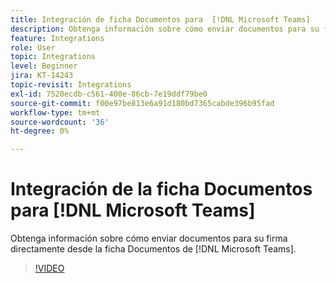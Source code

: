```yaml
---
title: Integración de ficha Documentos para  [!DNL Microsoft Teams]
description: Obtenga información sobre cómo enviar documentos para su firma directamente desde la pestaña Documentos en  [!DNL Microsoft Teams]
feature: Integrations
role: User
topic: Integrations
level: Beginner
jira: KT-14243
topic-revisit: Integrations
exl-id: 7520ecdb-c561-400e-86cb-7e19ddf79be0
source-git-commit: f00e97be813e6a91d180bd7365cabde396b95fad
workflow-type: tm+mt
source-wordcount: '36'
ht-degree: 0%

---
```


# Integración de la ficha Documentos para [!DNL Microsoft Teams]

Obtenga información sobre cómo enviar documentos para su firma directamente desde la ficha Documentos de [!DNL Microsoft Teams].

>[!VIDEO](https://video.tv.adobe.com/v/3425477?quality=12&learn=on&hidetitle=true)
